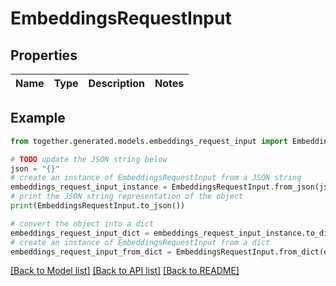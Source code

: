 # EmbeddingsRequestInput


## Properties

Name | Type | Description | Notes
------------ | ------------- | ------------- | -------------

## Example

```python
from together.generated.models.embeddings_request_input import EmbeddingsRequestInput

# TODO update the JSON string below
json = "{}"
# create an instance of EmbeddingsRequestInput from a JSON string
embeddings_request_input_instance = EmbeddingsRequestInput.from_json(json)
# print the JSON string representation of the object
print(EmbeddingsRequestInput.to_json())

# convert the object into a dict
embeddings_request_input_dict = embeddings_request_input_instance.to_dict()
# create an instance of EmbeddingsRequestInput from a dict
embeddings_request_input_from_dict = EmbeddingsRequestInput.from_dict(embeddings_request_input_dict)
```
[[Back to Model list]](../README.md#documentation-for-models) [[Back to API list]](../README.md#documentation-for-api-endpoints) [[Back to README]](../README.md)

